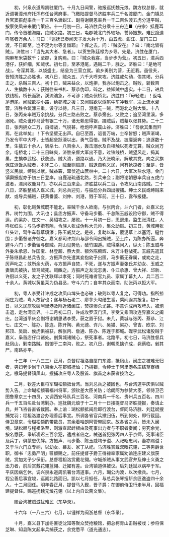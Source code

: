 <!-- { "loadSidebar": true } -->
　　初，兴泉永道周凯驻厦门。十月九日闻警，驰报巡抚魏元烺。魏方权总督，就近调署漳州府托浑布任台湾府事，飞檄陆提督马济胜率兵二千名渡厦门、金门镇总兵官窦振彪率兵一千三百名渡蚶江、副将谢朝恩率兵一千二百名渡五虎分道平贼，按察使凤来来厦门策应。十一月初一日，马济胜兵分乘十三舟连■〈舟宗〉抵鹿耳门，传令首稽海隘，绝贼水路。初三日，屯郡城北门外较场，誓师振旅。难民跪道呼冤者万余人；马曰：『巡抚已奏闻天子发大兵十万，由五虎、蚶江、厦门三口渡，不日即至。岂不足为尔等复雠耶』？挥之去。问：『贼安在』？曰：『南北皆有贼』。济胜曰：『当先其大者、急者』。以贡生陈廷禄为乡导。先是，济胜在厦门，购麻布米袋数千；至郡，复购焉。曰：『贼众我寡，当步步为营』。初五日，进兵西港仔，获奸细，知贼状。初七日，至茅港尾，遇贼二千，胜之。济胜曰：『是地可战』。令深其濠，以袋盛土，结垒为三营立就。谕乡勇别为营，无近我。虽役夫，皆知济胜之必胜也。初八日，贼众五、六千大呼来攻。济胜戒勿动，俟其竭，分兵击之，杀贼三百人。初十日，贼来益众，以炮拒，我亦以炮击之。贼败，斩数百人、生擒数十人；获贼往来书札、蔡恭伪印，碎之，益知贼中虚实。十二日，进兵铁线桥。桥长而狭，溪流湍急，不可涉；贼众伏桥北。济胜曰：『毋轻进』！返屯茅港尾。闻贼欲抄小路，绝郡城之援；又闻贼欲以燧尾牛车冲我军，决上流水灌营。济胜令筑濠三重，设守以待。凡三日，港南无一贼，而港北之贼大集。十八日，张丙亲率贼万余挑战，分兵三路击败之。蔡恭旁出，又败之；追至湾里溪，多溺死。贼众讹传马营有银二十万，诸无赖思得银，蹑贼后，贼藉以张其势。二十二日，张丙拥众二万，自搏战，气锐甚，枪炮呼声震山谷。济胜曰：『吾欲其集而歼焉，在此举矣』！下令坚壁无出声。自巳至酉，诟詈万端，士卒皆怒；贼声渐竭，乃发令军中大呼，士皆超垒跃濠以出，勇气百倍。贼不及战，披靡返奔；追逐数十里，生擒五十余人，斩杀七、八百余人，轰击溺水及自相触以死者无算。贼众尚万余，屯桥北；二十三日昧爽，济胜亲督大军出不意，过铁线桥，贼望风走，捣其巢，生擒李武松、获詹通，贼大溃，道路以通。乃大张晓示，解散其党。向之买旗保庄派饭从贼者，本怀二心，贼至则贼旗，贼退自称义民，间有抢掠者；至是，皆竖义民旗，缚贼以献。贼益窘，窜伏近山蔗林中。二十六日，大军次盐水港。金门镇窦振彪亦于初三日登岸，自鹿港疏通北路，引兵来会；副将谢朝恩率兵自五虎门渡者，漂风收鹿耳门，亦以兵三百来会。济胜益以兵二百，令攻凤山南路贼。二十八日，济胜整旅入嘉义城，刘总兵迎见，与振彪分兵四出搜捕。绅士义民或缚贼来献、或导兵捕贼，获黄番婆、刘仲、刘港，戮于军前。三十日，露布报捷。

　　初，彰化贼黄城既不能北，率贼千余人欲南，与张丙合。斗六门者，处嘉义北界，树竹为围，大汛也；县丞方振声、守备马步衢、千总陈玉威设险守御，贼不得逞。约梁办、庄文一、吴貂攻之，屡败。十一月初一日，思退走。监生张清红，人呼张红头；与马步衢有隙，令族人张成伪称大元帅，集众助贼。初三日，黄城用张红头计，驾牛车载草填濠；陈玉威焚之。是夜，复助以车，覆泥草上以塞河，逼竹围；步衢督诸弁御之。嘉义都司许荆山与邵令同出捕贼，至土库，为陈办所逼，奔避斗六门；步衢留与御贼。荆山见势危，破竹围遁。贼得乘间入，纵火；陈玉威与外委朱承恩、许国宝、林登超、蔡大贵、额外陈腾辉、朱万斗巷战死。玉威先遣其子陈继昌赴总兵告变，方振声亦先遣其妾抱幼子出匿，马步衢无眷属，或劝之走，厉声叱之；敛所余火药，与方振声自焚，不死，遂与方振声妻张氏并幼女、玉威之妻唐氏被执，皆骂贼死。贼醢之。方振声之友沈志勇、仆江承惠、曾大祥、邱新、许厨以义死，友之子沈联辉以孝死；同时死难者官九员、家属丁幕九人、兵二百二十余人。黄城以黄虽莱为伪县丞，守斗六门；自率其众而南，助张丙以拒大军。

　　初，粤人李受计许成之攻凤山埤头也必破；破则以粤人复之，可得功。指所掠闽庄为贼，粤人故智也；遂与杨石老二、廖芋头勾结生番，乘间逞其报复。初十日，以义民旗攻破阿里港及附近诸闽庄，焚掠惨杀尤甚。不意许成再攻埤头，被炮击退，走台湾县界。十二月初二日，许成攻罗汉门汛，李受又乘间攻连界嘉义之闽庄。台湾道平庆会副将谢朝思诱李受，获之置于狱。未几，黄城与张丙、蔡恭、江七、庄文一、陈办、陈连、陈开陶、黄元德、许六、吴猫、梁办、曾吉、欧宗、刘邦顶、吴扁、侯虎俱被获，解张丙、詹通、陈办、陈连于郡城。磔李武松诸股贼于嘉义，枭首店仔口诸处。剖黄城诸贼心，祭死事者。北路平。初七日，马济胜督兵赴凤山，剿南路贼。贼御于二南沟，败之。初八日，谢朝恩擒许成，毙蔡临，剉其尸。南路亦平。

　　十三年（一八三三）正月，总督程祖洛自厦门东渡，抵凤山。闽庄之被难无归者，男妇老少尚千八百余人在郡城抚恤；乃捐银，令绅士于阿里港各庄结草寮栖之。檄马提督镇凤山，搜捕攻庄粤人及股首、旗首之未获者按治之。

　　二月，钦差大臣将军瑚松额抵台湾。当刘总兵之被困也，与台湾道平庆俱以贼势入告。上命瑚松额署福州将军，颁钦差大臣关防；哈朗阿为参赞大臣，领侍卫巴图鲁章京三十四员，又调西安马队兵三百名、河南兵一千名、贵州兵五百名、四川兵一千五百名赴台湾剿办。巡抚魏元烺于十二月十一日接提督马济胜捷报，奏请止兵，并飞咨各直省截回。奉上谕：瑚松额抵闽后即行渡台，督同马济胜、刘廷斌搜捕党羽；程祖洛渡台办理善后事宜。所调各省官兵撤归伍，所到何处，即行截回。侍卫章京，令瑚松额酌带数员，其余着哈朗阿管带回京。故各省之兵，皆未入闽境。瑚松额与程祖洛至，则澈查起衅根由及死事出力者与不职者奏闻；穷究余党，按名悉获，枭斩凌迟三百余犯，遣戌者倍之，械送首犯张丙四人于京师。死事诸臣及兵丁，俱蒙恩优衅。方振声、马步衢、陈玉威均予谥、入祀昭忠祠，妻亦赐谥；又于斗六门立专祠，以幼女、幕友、家丁从祀。马济胜赏戴双眼花翎，二等男爵世职，御书「忠勇严明」匾额赐之。前任提督子爵王得禄率家属劝谕连庄建义旗获贼，赏加太子少保衔。总督程祖洛赏戴花翎。守城杀贼从事文武官弁及绅士义勇之出力者，前后赏戴花翎蓝翎、迁擢有差。台湾镇道俱被议。后刘廷斌以病卒于军。平庆因病乞休，调兴泉永道周凯署台湾道事。六月，瑚公内渡，以次撤兵。七月，程公善后事宜竣，巡阅北路而归。凯以七月抵任，与总兵张琴搜斩余匪逸盗四十余人，十二月回任。明年春正月，提督马入觐，晋子爵；在御前侍卫行走半月，回福建提督任。赐巡抚魏元烺花翎（以上内自讼斋文集）。

　　赈台湾被贼滋扰难民（东华录）。

　　十六年（一八三六）七月，以锺祥为闽浙总督（东华录）。

　　十月，嘉义县下加冬匪徒沈知等聚众焚抢粮馆，把总柯青山击贼被戕；参将保芝琳、知县陈文起率兵捕获之，余党悉平（道光通志）。

